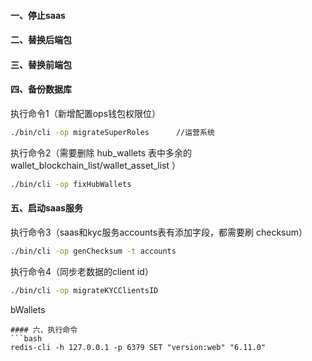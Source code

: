 #### 一、停止saas
#### 二、替换后端包
#### 三、替换前端包
#### 四、备份数据库
执行命令1（新增配置ops钱包权限位）
```bash
./bin/cli -op migrateSuperRoles      //运营系统
 ```
执行命令2（需要删除 hub_wallets 表中多余的 wallet_blockchain_list/wallet_asset_list ）
```bash
./bin/cli -op fixHubWallets
 ```
#### 五、启动saas服务
执行命令3（saas和kyc服务accounts表有添加字段，都需要刷 checksum）
```bash
./bin/cli -op genChecksum -t accounts
 ```

执行命令4（同步老数据的client id）
```bash
./bin/cli -op migrateKYCClientsID
 ```
bWallets
 ```
#### 六、执行命令
 ```bash
 redis-cli -h 127.0.0.1 -p 6379 SET "version:web" "6.11.0"
 ```

